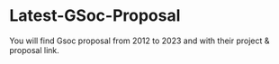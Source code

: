 # Latest-GSoc-Proposal
You will find Gsoc proposal from 2012 to 2023 and with their project &amp; proposal link. 
